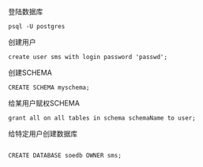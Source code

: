 登陆数据库
```
psql -U postgres

```

创建用户
```
create user sms with login password 'passwd'; 
```
创建SCHEMA
```
CREATE SCHEMA myschema;
```
给某用户赋权SCHEMA
 ```
 grant all on all tables in schema schemaName to user;
 ```
给特定用户创建数据库
```

CREATE DATABASE soedb OWNER sms;
```
